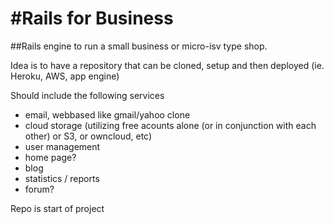 #Rails for Business
===================

##Rails engine to run a small business or micro-isv type shop.

Idea is to have a repository that can be cloned, setup and then deployed (ie. Heroku, AWS, app engine)

Should include the following services
- email, webbased like gmail/yahoo clone
- cloud storage (utilizing free acounts alone (or in conjunction with each other) or S3, or owncloud, etc)
- user management
- home page?
- blog
- statistics / reports
- forum?


Repo is start of project
